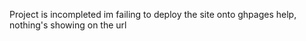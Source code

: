 Project is incompleted
im failing to deploy the site onto ghpages help, nothing's showing on the url